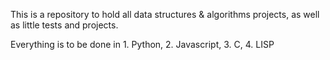 This is a repository to hold all data structures & algorithms projects, as well as little tests and projects.

Everything is to be done in 1. Python, 2. Javascript, 3. C, 4. LISP
